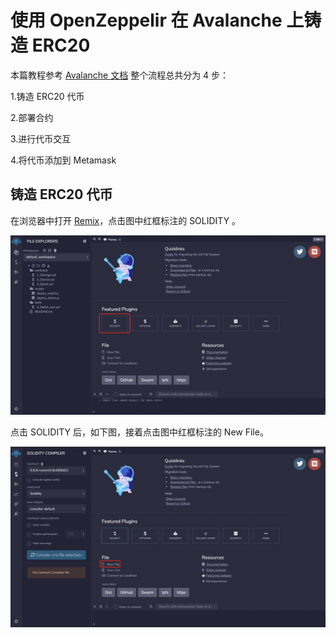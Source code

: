 # 使用 OpenZeppelir 在 Avalanche 上铸造 ERC20 
本篇教程参考 [Avalanche 文档](https://docs.avax.network/build/tutorials/smart-digital-assets/create-erc-20-token-on-avalanche-c-chain)
整个流程总共分为 4 步：

1.铸造 ERC20 代币

2.部署合约

3.进行代币交互

4.将代币添加到 Metamask

## 铸造 ERC20 代币
在浏览器中打开 [Remix](https://remix.ethereum.org/#optimize=false&evmVersion=null&version=soljson-v0.6.6+commit.6c089d02.js&runs=200)，点击图中红框标注的 SOLIDITY 。

![](https://github.com/zq19/CatchBall/blob/master/images/20210804004506.jpg)

点击 SOLIDITY 后，如下图，接着点击图中红框标注的 New File。

![](https://github.com/zq19/CatchBall/blob/master/images/20210804005629.jpg)
